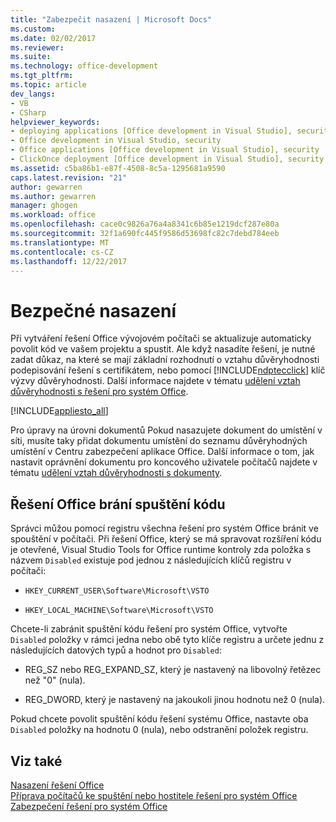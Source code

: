 ```yaml
---
title: "Zabezpečit nasazení | Microsoft Docs"
ms.custom: 
ms.date: 02/02/2017
ms.reviewer: 
ms.suite: 
ms.technology: office-development
ms.tgt_pltfrm: 
ms.topic: article
dev_langs:
- VB
- CSharp
helpviewer_keywords:
- deploying applications [Office development in Visual Studio], security
- Office development in Visual Studio, security
- Office applications [Office development in Visual Studio], security
- ClickOnce deployment [Office development in Visual Studio], security
ms.assetid: c5ba86b1-e87f-4508-8c5a-1295681a9590
caps.latest.revision: "21"
author: gewarren
ms.author: gewarren
manager: ghogen
ms.workload: office
ms.openlocfilehash: cace0c9826a76a4a8341c6b85e1219dcf287e80a
ms.sourcegitcommit: 32f1a690fc445f9586d53698fc82c7debd784eeb
ms.translationtype: MT
ms.contentlocale: cs-CZ
ms.lasthandoff: 12/22/2017
---
```

# <a name="secure-deployment"></a>Bezpečné nasazení
  Při vytváření řešení Office vývojovém počítači se aktualizuje automaticky povolit kód ve vašem projektu a spustit. Ale když nasadíte řešení, je nutné zadat důkaz, na které se mají základní rozhodnutí o vztahu důvěryhodnosti podepisování řešení s certifikátem, nebo pomocí [!INCLUDE[ndptecclick](../vsto/includes/ndptecclick-md.md)] klíč výzvy důvěryhodnosti. Další informace najdete v tématu [udělení vztah důvěryhodnosti s řešení pro systém Office](../vsto/granting-trust-to-office-solutions.md).  
  
 [!INCLUDE[appliesto_all](../vsto/includes/appliesto-all-md.md)]  
  
 Pro úpravy na úrovni dokumentů Pokud nasazujete dokument do umístění v síti, musíte taky přidat dokumentu umístění do seznamu důvěryhodných umístění v Centru zabezpečení aplikace Office. Další informace o tom, jak nastavit oprávnění dokumentu pro koncového uživatele počítačů najdete v tématu [udělení vztah důvěryhodnosti s dokumenty](../vsto/granting-trust-to-documents.md).  
  
## <a name="preventing-office-solutions-from-running-code"></a>Řešení Office brání spuštění kódu  
 Správci můžou pomocí registru všechna řešení pro systém Office bránit ve spouštění v počítači. Při řešení Office, který se má spravovat rozšíření kódu je otevřené, Visual Studio Tools for Office runtime kontroly zda položka s názvem `Disabled` existuje pod jednou z následujících klíčů registru v počítači:  
  
-   `HKEY_CURRENT_USER\Software\Microsoft\VSTO`  
  
-   `HKEY_LOCAL_MACHINE\Software\Microsoft\VSTO`  
  
 Chcete-li zabránit spuštění kódu řešení pro systém Office, vytvořte `Disabled` položky v rámci jedna nebo obě tyto klíče registru a určete jednu z následujících datových typů a hodnot pro `Disabled`:  
  
-   REG_SZ nebo REG_EXPAND_SZ, který je nastavený na libovolný řetězec než "0" (nula).  
  
-   REG_DWORD, který je nastavený na jakoukoli jinou hodnotu než 0 (nula).  
  
 Pokud chcete povolit spuštění kódu řešení systému Office, nastavte oba `Disabled` položky na hodnotu 0 (nula), nebo odstranění položek registru.  
  
## <a name="see-also"></a>Viz také  
 [Nasazení řešení Office](../vsto/deploying-an-office-solution.md)   
 [Příprava počítačů ke spuštění nebo hostitele řešení pro systém Office](http://msdn.microsoft.com/en-us/be1b173f-7261-4d74-aa4e-94ccd43db8d8)   
 [Zabezpečení řešení pro systém Office](../vsto/securing-office-solutions.md)  
  
  